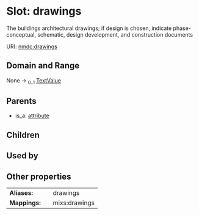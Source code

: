 
# Slot: drawings


The buildings architectural drawings; if design is chosen, indicate phase-conceptual, schematic, design development, and construction documents

URI: [nmdc:drawings](https://microbiomedata/meta/drawings)


## Domain and Range

None &#8594;  <sub>0..1</sub> [TextValue](TextValue.md)

## Parents

 *  is_a: [attribute](attribute.md)

## Children


## Used by


## Other properties

|  |  |  |
| --- | --- | --- |
| **Aliases:** | | drawings |
| **Mappings:** | | mixs:drawings |

